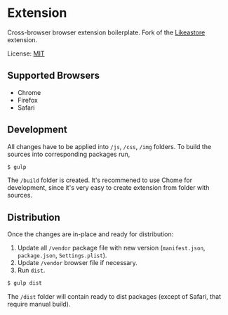 # Extension
Cross-browser browser extension boilerplate. Fork of the [Likeastore](https://github.com/likeastore/browser-extension) extension.

License: [MIT](/LICENSE)

## Supported Browsers

* Chrome
* Firefox
* Safari

## Development

All changes have to be applied into `/js`, `/css`, `/img` folders. To build the sources into corresponding packages run,

```bash
$ gulp
```

The `/build` folder is created. It's recommened to use Chome for development, since it's very easy to create extension from folder with sources.

## Distribution

Once the changes are in-place and ready for distribution:

1. Update all `/vendor` package file with new version (`manifest.json`, `package.json`, `Settings.plist`).
2. Update `/vendor` browser file if necessary.
3. Run `dist`.

```bash
$ gulp dist
```

The `/dist` folder will contain ready to dist packages (except of Safari, that require manual build).
